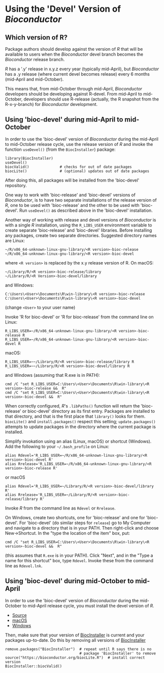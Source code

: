 Using the 'Devel' Version of _Bioconductor_
===========================================

Which version of R?
-------------------

Package authors should develop against the version of _R_ that will be
available to users when the _Bioconductor_ devel branch becomes the
_Bioconductor_ release branch.

_R_ has a '.y' release in x.y.z every year (typically mid-April), but
_Bioconductor_ has a .y release (where current devel becomes release)
every 6 months (mid-April and mid-October).

This means that, from mid-October through mid-April, _Bioconductor_
developers should be developing against R-devel. From mid-April to
mid-October, developers should use R-release (actually, the R snapshot
from the R-x-y-branch) for _Bioconductor_ development.

[BiocInstaller]: /packages/BiocInstaller

Using 'bioc-devel' during mid-April to mid-October
--------------------------------------------------

In order to use the 'bioc-devel' version of _Bioconductor_ during the
mid-April to mid-October release cycle, use the release version of _R_
and invoke the function `useDevel()` (from the `BiocInstaller`)
package:

    library(BiocInstaller)
    useDevel()
    biocValid()              # checks for out of date packages
    biocLite()               # (optional) updates out of date packages

After doing this, all packages will be installed from the 'bioc-devel'
repository.

One way to work with 'bioc-release' and 'bioc-devel' versions of
_Bioconductor_, is to have two separate installations of the release
version of _R_, one to be used with 'bioc-release' and the other to be
used with 'bioc-devel'. Run `useDevel()` as described above in the
'bioc-devel' installation.

Another way of working with release and devel versions of
_Bioconductor_ is with a single _R_ installation, using the
`R_LIBS_USER` environment variable to create separate 'bioc-release'
and 'bioc-devel' libraries.  Before installing any packages, create
two separate directories. Suggested directory names are Linux:

    ~/R/x86_64-unknown-linux-gnu-library/<R version>-bioc-release
    ~/R/x86_64-unknown-linux-gnu-library/<R version>-bioc-devel

where `<R version>` is replaced by the x.y release version of R. On
macOS:

    ~/Library/R/<R version>-bioc-release/library
    ~/Library/R/<R Version>-bioc-devel/library

and Windows:

    C:\Users\<User>\Documents\R\win-library\<R version>-bioc-release
    C:\Users\<User>\Documents\R\win-library\<R version>-bioc-devel

(change `<User>` to your user name)

Invoke 'R for bioc-devel' or 'R for bioc-release' from the command
line on Linux:

    R_LIBS_USER=~/R/x86_64-unknown-linux-gnu-library/<R version>-bioc-release R
    R_LIBS_USER=~/R/x86_64-unknown-linux-gnu-library/<R version>-bioc-devel R

macOS:

    R_LIBS_USER=~~/Library/R/<R version>-bioc-release/library R
    R_LIBS_USER=~~/Library/R/<R version>-bioc-devel/library R

and Windows (assuming that R.exe is in PATH):

    cmd /C "set R_LIBS_USER=C:\Users\<User>\Documents\R\win-library\<R version>-bioc-release &&  R"
    cmd /C "set R_LIBS_USER=C:\Users\<User>\Documents\R\win-library\<R version>-bioc-devel &&  R"

When correctly configured, _R_'s `.libPaths()` function will return
the 'bioc-release' or bioc-devel' directory as its first
entry. Packages are installed to that directory, and that is the first
place that `library()` looks for them.  `biocLite()` and
`install.packages()` respect this setting; `update.packages()`
attempts to update packages in the directory where the current package
is installed.

Simplify invokation using an alias (Linux, macOS) or shortcut
(Windows). Add the following to your `~/.bash_profile` on Linux:

    alias Rdevel='R_LIBS_USER=~/R/x86_64-unknown-linux-gnu-library/<R version>-bioc-devel R'
    alias Rrelease='R_LIBS_USER=~/R/x86_64-unknown-linux-gnu-library/<R version>-bioc-release R'

or macOS

    alias Rdevel='R_LIBS_USER=~/Library/R/<R version>-bioc-devel/library R'
    alias Rrelease='R_LIBS_USER=~/Library/R/<R version>-bioc-release/library R'

Invoke _R_ from the command line as `Rdevel` or `Rrelease`.

On Windows, create two shortcuts, one for 'bioc-release' and one for
'bioc-devel'. For 'bioc-devel' (do similar steps for `release`) go to My
Computer and navigate to a directory that is in your PATH. Then
right-click and choose New->Shortcut.  In the "type the location of
the item" box, put:

    cmd /C "set R_LIBS_USER=C:\Users\<User>\Documents\R\win-library\<R version>-bioc-devel &&  R"

(this assumes that `R.exe` is in your PATH). Click "Next", and in the
"Type a name for this shortcut" box, type `Rdevel`.  Invoke these from
the command line as `Rdevel.lnk`.

Using 'bioc-devel' during mid-October to mid-April
--------------------------------------------------

In order to use the 'bioc-devel' version of _Bioconductor_ during the
mid-October to mid-April release cycle, you must install the devel
version of _R_.

* [Source](https://stat.ethz.ch/R/daily/)
* [macOS](http://r.research.att.com/)
* [Windows](https://cran.r-project.org/bin/windows/base/rdevel.html)

Then, make sure that your version of [BiocInstaller][] is current and
your packages up-to-date. Do this by removing all versions of
[BiocInstaller][]

    remove.packages("BiocInstaller")  # repeat until R says there is no
                                      # package 'BiocInstaller' to remove
    source("https://bioconductor.org/biocLite.R")  # install correct version
    BiocInstaller::biocValid()
